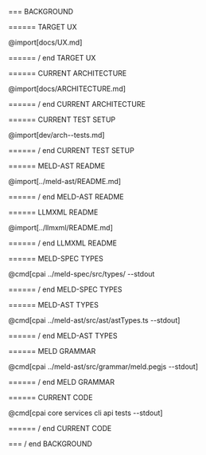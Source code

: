 === BACKGROUND

====== TARGET UX

@import[docs/UX.md]

====== / end TARGET UX

====== CURRENT ARCHITECTURE

@import[docs/ARCHITECTURE.md]

====== / end CURRENT ARCHITECTURE

====== CURRENT TEST SETUP

@import[dev/arch--tests.md]

====== / end CURRENT TEST SETUP

====== MELD-AST README

@import[../meld-ast/README.md]

====== / end MELD-AST README

====== LLMXML README

@import[../llmxml/README.md]

====== / end LLMXML README

====== MELD-SPEC TYPES 

@cmd[cpai ../meld-spec/src/types/ --stdout

====== / end MELD-SPEC TYPES

====== MELD-AST TYPES 

@cmd[cpai ../meld-ast/src/ast/astTypes.ts --stdout]

====== / end MELD-AST TYPES

====== MELD GRAMMAR 

@cmd[cpai ../meld-ast/src/grammar/meld.pegjs --stdout]

====== / end MELD GRAMMAR

====== CURRENT CODE 

@cmd[cpai core services cli api tests --stdout]

====== / end CURRENT CODE 

=== / end BACKGROUND
